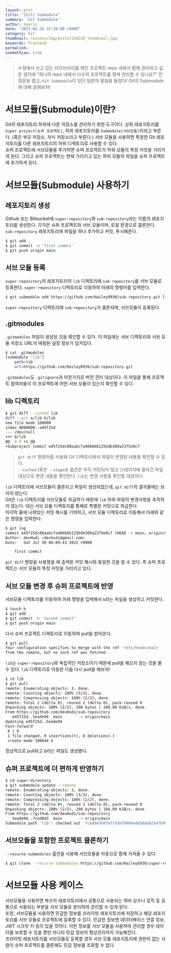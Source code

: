 ```yaml
---
layout: post
title: "[Git] Submodule"
summary: "Git Submodule"
author: hyerin
date: "2023-02-20 22:38:00 +0900"
category: Git
thumbnail: /assets/img/posts/230220_thumbnail.jpg
keywords: Frontend
permalink:
usemathjax: true
---
```


> 수정해서 쓰고 있는 라이브러리를 메인 프로젝트 repo 내에서 함께 관리하고 싶은 생각에 "하나의 repo 내에서 다수의 프로젝트를 함께 관리할 수 있나요?" 란 질문을 했고, `Git Submodule`이 있단 팀원의 말씀을 들었다! Git의 Submodule에 대해 살펴보자!

# 서브모듈(Submodule)이란?

Git의 레포지토리 하위에 다른 저장소를 관리하기 위한 도구이다. 상위 레포지토리를 `Super project(슈퍼 프로젝트)`, 하위 레포지토리를 `Submodule(서브모듈)`이라고 부른다. (혹은 부모 저장소, 자식 저장소라고 부른다.) 서브 모듈을 사용하면 특정한 Git 레포지토리를 다른 레포지토리의 하위 디렉토리로 사용할 수 있다.<br />
슈퍼 프로젝트에 서브모듈을 추가하면 슈퍼 프로젝트가 하위 모듈의 특정 커밋을 가리키게 된다. 그리고 슈퍼 프로젝트는 현재 가리키고 있는 하위 모듈의 파일을 슈퍼 프로젝트에 추가하게 된다.

# 서브모듈(Submodule) 사용하기

## 레포지토리 생성

Github 또는 Bitbucket에 `super-repository`와 `sub-repository`라는 이름의 레포지토리를 생성한다. 각각은 슈퍼 프로젝트와 서브 모듈이며, 로컬 환경으로 클론한다.<br />
`sub-repository` 레포지토리에 파일을 하나 추가하고 커밋, 푸시해준다.

```bash
$ git add .
$ git commit -m 'first commit'
$ git push origin main
```

## 서브 모듈 등록

`super-repository`의 레포지토리의 `lib` 디렉토리에 `sub-repository`를 서브 모듈로 등록한다. `super-repository` 디렉토리로 이동하여 아래의 명령어를 입력한다.

```bash
$ git submodule add https://github.com/Hailey0930/sub-repository.git lib
```

`super-repository` 디렉토리에 `sub-repository`가 클론되며, 서브모듈이 등록된다.

## .gitmodules

`.gitmodules` 파일이 생성된 것을 확인할 수 있다. 이 파일에는 서브 디렉토리와 서브 모듈 저장소 URL이 매핑된 설정 정보가 담겨있다.

```bash
$ cat .gitmodules
[submodule "lib"]
    path=lib
    url=https://github.com/Hailey0930/sub-repository.git
```

`.gitmodules`도 `.gitignore`과 마찬가지로 버전 관리 대상이다. 이 파일을 통해 프로젝트 참여자들이 이 프로젝트에 어떤 서브 모듈이 있는지 확인할 수 있다.

## lib 디렉토리

```bash
$ git diff --cached lib
diff --git a/lib b/lib
new file mode 160000
index 0000000..e45f25d
--- /dev/null
+++ b/lib
@@ -0,0 +1 @@
+Subproject commit e45f25dc08aabcfa40b666125bdb389a2375e0c7
```

> `git diff` 명령어를 사용해 Git 디렉토리에서 파일이 변경된 내용을 확인할 수 있다.<br /> `--cached` (혹은 `--staged`) 옵션은 아직 커밋되지 않고 스테이지에 올라간 파일 대상으로 변경 내용을 확인한다. `lib`는 변경 사항을 확인할 대상이다.

`lib` 디렉토리에 서브모듈이 클론되고 파일이 생성되었는데, `git diff`의 결과물에는 보이지 않는다.<br />
Git은 `lib` 디렉토리를 서브모듈로 취급하기 때문에 `lib` 하위 파일의 변경사항을 추적하지 않는다. 대신 서브 모듈 디렉토리를 통째로 특별한 커밋으로 취급한다.<br />
마지막 줄에 나와있는 커밋 해시를 기억하고, 서브 모듈 디렉토리로 이동해서 아래와 같은 명령을 입력한다.

```bash
$ git log
commit e45f25dc08aabcfa40b666125bdb389a2375e0c7 (HEAD -> main, origin/main)
Author: devHudi <devhudi@gmail.com>
Date:   Sat Jul 30 00:09:43 2022 +0900

    first commit
```

`git diff` 명령을 사용했을 때 출력된 커밋 해시와 동일한 것을 알 수 있다. 즉 슈퍼 프로젝트는 서브 모듈의 특정 커밋을 가리키고 있다.

## 서브 모듈 변경 후 슈퍼 프로젝트에 반영

서브모듈 디렉토리롤 이동하여 아래 명령을 입력해서 `b`라는 파일을 생성하고 커밋한다.

```bash
$ touch b
$ git add .
$ git commit -m 'second commit'
$ git push origin main
```

다시 슈퍼 프로젝트 디렉토리로 이동하여 pull을 받아온다.

```bash
$ git pull
Your configuration specifies to merge with the ref 'refs/heads/main'
from the remote, but no such ref was fetched.
```

`lib`는 `super-repository`와 독립적인 저장소이기 때문에 pull을 해오지 않는 것을 볼 수 있다. `lib` 디렉토리로 이동한 다음 다시 pull을 해보자!

```bash
$ cd lib
$ git pull
remote: Enumerating objects: 3, done.
remote: Counting objects: 100% (3/3), done.
remote: Compressing objects: 100% (2/2), done.
remote: Total 2 (delta 0), reused 2 (delta 0), pack-reused 0
Unpacking objects: 100% (2/2), 208 bytes | 208.00 KiB/s, done.
From https://github.com/devHudi/sub-repository
   e45f25d..5eade94  main       -> origin/main
Updating e45f25d..5eade94
Fast-forward
 b | 0
 1 file changed, 0 insertions(+), 0 deletions(-)
 create mode 100644 b
```

정상적으로 pull되고 b라는 파일도 생성됐다.

## 슈퍼 프로젝트에 더 편하게 반영하기

```bash
$ cd super-directory
$ git submodule update --remote
remote: Enumerating objects: 3, done.
remote: Counting objects: 100% (3/3), done.
remote: Compressing objects: 100% (2/2), done.
remote: Total 2 (delta 0), reused 2 (delta 0), pack-reused 0
Unpacking objects: 100% (2/2), 208 bytes | 104.00 KiB/s, done.
From https://github.com/devHudi/sub-repository
   5eade94..7ced843  main       -> origin/main
Submodule path 'lib': checked out '7ced843b8f637a5bf9096edd56da92a97b99f907'
```

## 서브모듈을 포함한 프로젝트 클론하기

`--recurse-submodules` 옵션을 사용해 서브모듈을 자동으로 함께 가져올 수 있다.

```bash
$ git clone --recurse-submodules https://github.com/Hailey0930/super-repository.git
```

# 서브모듈 사용 케이스

서브모듈을 사용하면 복수의 레포지토리에서 공통으로 사용되는 여러 상수나 로직 등 공통으로 사용되는 부분을 서브 모듈로 분리하여 관리할 수 있게 된다.<br />
또한, 서브모듈을 사용하면 민감한 정보를 프라이빗 레포지토리에 저장하고 해당 레포지토리를 서브 모듈로 프로젝트에 등록할 수 있다. 민감한 정보엔 데이터베이스 연결 정보, JWT 시크릿 키 등이 있을 것이다. 이런 정보를 서브 모듈을 사용하여 관리할 경우 데이터를 보호할 수 있을 뿐만 아니라 민감 정보의 형상관리까지 가능해진다.<br />
프라이빗 레포지토리를 서브모듈로 등록할 경우 서브 모듈 레포지토리에 권한이 없는 사람이 슈퍼 프로젝트를 클론해도 민감 정보를 조회할 수 없다.
